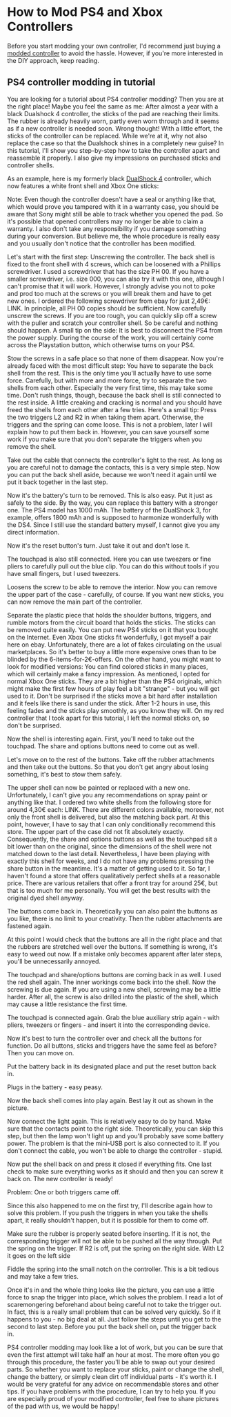 # How to Mod PS4 and Xbox Controllers
Before you start modding your own controller, I'd recommend just buying a [modded controller](https://omegamods.com/modded-ps4-controllers/) to avoid the hassle. However, if you're more interested in the DIY approach, keep reading.

## PS4 controller modding in tutorial

You are looking for a tutorial about PS4 controller modding? Then you are at the right place! Maybe you feel the same as me: After almost a year with a black Dualshock 4 controller, the sticks of the pad are reaching their limits. The rubber is already heavily worn, partly even worn through and it seems as if a new controller is needed soon. Wrong thought! With a little effort, the sticks of the controller can be replaced. While we're at it, why not also replace the case so that the Dualshock shines in a completely new guise? In this tutorial, I'll show you step-by-step how to take the controller apart and reassemble it properly. I also give my impressions on purchased sticks and controller shells.

As an example, here is my formerly black [DualShock 4](https://www.playstation.com/en-us/accessories/dualshock-4-wireless-controller/) controller, which now features a white front shell and Xbox One sticks:

Note: Even though the controller doesn't have a seal or anything like that, which would prove you tampered with it in a warranty case, you should be aware that Sony might still be able to track whether you opened the pad. So it's possible that opened controllers may no longer be able to claim a warranty. I also don't take any responsibility if you damage something during your conversion. But believe me, the whole procedure is really easy and you usually don't notice that the controller has been modified.

Let's start with the first step: Unscrewing the controller. The back shell is fixed to the front shell with 4 screws, which can be loosened with a Phillips screwdriver. I used a screwdriver that has the size PH 00. If you have a smaller screwdriver, i.e. size 000, you can also try it with this one, although I can't promise that it will work. However, I strongly advise you not to poke and prod too much at the screws or you will break them and have to get new ones. I ordered the following screwdriver from ebay for just 2,49€: LINK. In principle, all PH 00 copies should be sufficient. Now carefully unscrew the screws. If you are too rough, you can quickly slip off a screw with the puller and scratch your controller shell. So be careful and nothing should happen. A small tip on the side: It is best to disconnect the PS4 from the power supply. During the course of the work, you will certainly come across the Playstation button, which otherwise turns on your PS4.

Stow the screws in a safe place so that none of them disappear. Now you're already faced with the most difficult step: You have to separate the back shell from the rest. This is the only time you'll actually have to use some force. Carefully, but with more and more force, try to separate the two shells from each other. Especially the very first time, this may take some time. Don't rush things, though, because the back shell is still connected to the rest inside. A little creaking and cracking is normal and you should have freed the shells from each other after a few tries. Here's a small tip: Press the two triggers L2 and R2 in when taking them apart. Otherwise, the triggers and the spring can come loose. This is not a problem, later I will explain how to put them back in. However, you can save yourself some work if you make sure that you don't separate the triggers when you remove the shell.

Take out the cable that connects the controller's light to the rest. As long as you are careful not to damage the contacts, this is a very simple step. Now you can put the back shell aside, because we won't need it again until we put it back together in the last step.

Now it's the battery's turn to be removed. This is also easy. Put it just as safely to the side. By the way, you can replace this battery with a stronger one. The PS4 model has 1000 mAh. The battery of the DualShock 3, for example, offers 1800 mAh and is supposed to harmonize wonderfully with the DS4. Since I still use the standard battery myself, I cannot give you any direct information.

Now it's the reset button's turn. Just take it out and don't lose it.

The touchpad is also still connected. Here you can use tweezers or fine pliers to carefully pull out the blue clip. You can do this without tools if you have small fingers, but I used tweezers.

Loosens the screw to be able to remove the interior.
Now you can remove the upper part of the case - carefully, of course.
If you want new sticks, you can now remove the main part of the controller.


Separate the plastic piece that holds the shoulder buttons, triggers, and rumble motors from the circuit board that holds the sticks. The sticks can be removed quite easily. You can put new PS4 sticks on it that you bought on the Internet. Even Xbox One sticks fit wonderfully, I got myself a pair here on ebay. Unfortunately, there are a lot of fakes circulating on the usual marketplaces. So it's better to buy a little more expensive ones than to be blinded by the 6-items-for-2€-offers. On the other hand, you might want to look for modified versions: You can find colored sticks in many places, which will certainly make a fancy impression. As mentioned, I opted for normal Xbox One sticks. They are a bit higher than the PS4 originals, which might make the first few hours of play feel a bit "strange" - but you will get used to it. Don't be surprised if the sticks move a bit hard after installation and it feels like there is sand under the stick. After 1-2 hours in use, this feeling fades and the sticks play smoothly, as you know they will. On my red controller that I took apart for this tutorial, I left the normal sticks on, so don't be surprised.

Now the shell is interesting again. First, you'll need to take out the touchpad. The share and options buttons need to come out as well.

Let's move on to the rest of the buttons. Take off the rubber attachments and then take out the buttons. So that you don't get angry about losing something, it's best to stow them safely.


The upper shell can now be painted or replaced with a new one. Unfortunately, I can't give you any recommendations on spray paint or anything like that. I ordered two white shells from the following store for around 4,30€ each: LINK. There are different colors available, moreover, not only the front shell is delivered, but also the matching back part. At this point, however, I have to say that I can only conditionally recommend this store. The upper part of the case did not fit absolutely exactly. Consequently, the share and options buttons as well as the touchpad sit a bit lower than on the original, since the dimensions of the shell were not matched down to the last detail. Nevertheless, I have been playing with exactly this shell for weeks, and I do not have any problems pressing the share button in the meantime. It's a matter of getting used to it. So far, I haven't found a store that offers qualitatively perfect shells at a reasonable price. There are various retailers that offer a front tray for around 25€, but that is too much for me personally. You will get the best results with the original dyed shell anyway.


The buttons come back in. Theoretically you can also paint the buttons as you like, there is no limit to your creativity. Then the rubber attachments are fastened again.


At this point I would check that the buttons are all in the right place and that the rubbers are stretched well over the buttons. If something is wrong, it's easy to weed out now. If a mistake only becomes apparent after later steps, you'll be unnecessarily annoyed.

The touchpad and share/options buttons are coming back in as well. I used the red shell again.
The inner workings come back into the shell.
Now the screwing is due again. If you are using a new shell, screwing may be a little harder. After all, the screw is also drilled into the plastic of the shell, which may cause a little resistance the first time.

The touchpad is connected again. Grab the blue auxiliary strip again - with pliers, tweezers or fingers - and insert it into the corresponding device.

Now it's best to turn the controller over and check all the buttons for function. Do all buttons, sticks and triggers have the same feel as before? Then you can move on.

Put the battery back in its designated place and put the reset button back in.

Plugs in the battery - easy peasy.

Now the back shell comes into play again. Best lay it out as shown in the picture.

Now connect the light again. This is relatively easy to do by hand. Make sure that the contacts point to the right side. Theoretically, you can skip this step, but then the lamp won't light up and you'll probably save some battery power. The problem is that the mini-USB port is also connected to it. If you don't connect the cable, you won't be able to charge the controller - stupid.

Now put the shell back on and press it closed if everything fits. One last check to make sure everything works as it should and then you can screw it back on. The new controller is ready!

Problem: One or both triggers came off.

Since this also happened to me on the first try, I'll describe again how to solve this problem. If you push the triggers in when you take the shells apart, it really shouldn't happen, but it is possible for them to come off.

Make sure the rubber is properly seated before inserting. If it is not, the corresponding trigger will not be able to be pushed all the way through. Put the spring on the trigger. If R2 is off, put the spring on the right side. With L2 it goes on the left side

Fiddle the spring into the small notch on the controller. This is a bit tedious and may take a few tries.

Once it's in and the whole thing looks like the picture, you can use a little force to snap the trigger into place, which solves the problem. I read a lot of scaremongering beforehand about being careful not to take the trigger out. In fact, this is a really small problem that can be solved very quickly. So if it happens to you - no big deal at all. Just follow the steps until you get to the second to last step. Before you put the back shell on, put the trigger back in.

PS4 controller modding may look like a lot of work, but you can be sure that even the first attempt will take half an hour at most. The more often you go through this procedure, the faster you'll be able to swap out your desired parts. So whether you want to replace your sticks, paint or change the shell, change the battery, or simply clean dirt off individual parts - it's worth it. I would be very grateful for any advice on recommendable stores and other tips. If you have problems with the procedure, I can try to help you. If you are especially proud of your modified controller, feel free to share pictures of the pad with us, we would be happy!
